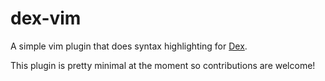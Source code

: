 # dex-vim

A simple vim plugin that does syntax highlighting for [Dex](https://github.com/google-research/dex-lang/).

This plugin is pretty minimal at the moment so contributions are welcome!
